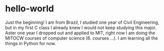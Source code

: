 # hello-world
Just the beginning!
I am from Brazil, I studied one year of Civil Engineering, but in my first C class I already knew I would not keep studying this major. Aster one year I dropped out and applied to MIT, right now I am doing the MITOCW courses of computer science (6. courses ...). I am learning all the things in Python for now.

